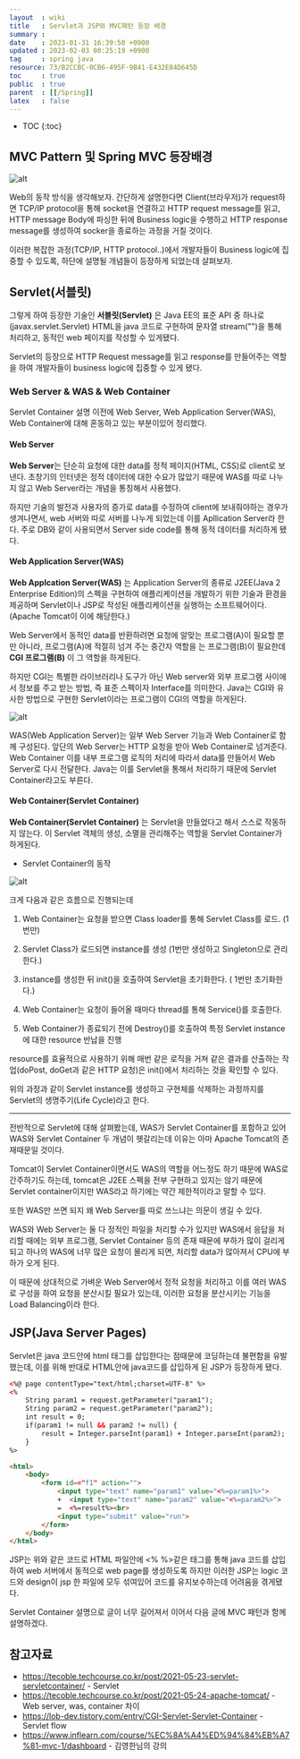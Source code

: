 ```yaml
---
layout  : wiki
title   : Servlet과 JSP와 MVC패턴 등장 배경
summary : 
date    : 2023-01-31 16:39:50 +0900
updated : 2023-02-03 00:25:19 +0900
tag     : spring java
resource: 73/B2CCBC-0CB6-495F-9B41-E432E84D645D
toc     : true
public  : true
parent  : [[/Spring]]
latex   : false
---
```

* TOC
{:toc}

## MVC Pattern 및 Spring MVC 등장배경

![alt](https://developer.mozilla.org/ko/docs/Learn/Getting_started_with_the_web/How_the_Web_works/client-server.jpg)

Web의 동작 방식을 생각해보자. 간단하게 설명한다면 Client(브라우저)가 request하면 TCP/IP protocol을 통해 socket을 연결하고 HTTP request message를 읽고, HTTP message Body에 파싱한 뒤에
Business logic을 수행하고 HTTP response message를 생성하여 socker을 종료하는 과정을 거칠 것이다. 

이러한 복잡한 과정(TCP/IP, HTTP protocol..)에서 개발자들이 Business logic에 집중할 수 있도록, 하단에 설명될 개념들이 등장하게 되었는데 살펴보자.

## Servlet(서블릿)

그렇게 하여 등장한 기술인 **서블릿(Servlet)** 은 Java EE의 표준 API 중 하나로(javax.servlet.Servlet) 
HTML을 java 코드로 구현하여 문자열 stream("")을 통해 처리하고, 동적인 web 페이지를 작성할 수 있게됐다.

Servlet의 등장으로 HTTP Request message를 읽고 response를 만들어주는 역할을 하여 개발자들이 business logic에 집중할 수 있게 됐다.

### Web Server & WAS & Web Container

Servlet Container 설명 이전에 Web Server, Web Application Server(WAS), Web Container에 대해 혼동하고 있는 부분이있어 정리했다.

#### Web Server

**Web Server**는 단순히 요청에 대한 data를 정적 페이지(HTML, CSS)로 client로 보낸다. 초창기의 인터넷은 정적 데이터에 대한 수요가 많았기 때문에
WAS를 따로 나누지 않고 Web Server라는 개념을 통칭해서 사용했다.

하지만 기술의 발전과 사용자의 증가로 data를 수정하여 client에 보내줘야하는 경우가 생겨나면서, web 서버와 따로 서버를 나누게 되었는데
이를 Apllication Server라 한다. 주로 DB와 같이 사용되면서 Server side code를 통해 동적 데이터를 처리하게 됐다.

#### Web Application Server(WAS)

**Web Applcation Server(WAS)** 는 Application Server의 종류로 J2EE(Java 2 Enterprise Edition)의 스펙을 구현하여 
애플리케이션을 개발하기 위한 기술과 환경을 제공하며 Servlet이나 JSP로 작성된 애플리케이션을 실행하는 소프트웨어이다. (Apache Tomcat이 이에 해당한다.)

Web Server에서 동적인 data를 반환하려면 요청에 알맞는 프로그램(A)이 필요할 뿐만 아니라, 프로그램(A)에 적절히 넘겨 주는 중간자 역할을 
는 프로그램(B)이 필요한데 **CGI 프로그램(B)** 이 그 역할을 하게된다. 

하지만 CGI는 특별한 라이브러리나 도구가 아닌 Web server와 외부 프로그램 사이에서 정보를 주고 받는 방법, 즉 표준 스펙이자 Interface를 의미한다.
Java는 CGI와 유사한 방법으로 구현한 Servlet이라는 프로그램이 CGI의 역할을 하게된다.

![alt](https://img1.daumcdn.net/thumb/R1280x0/?scode=mtistory2&fname=https%3A%2F%2Fblog.kakaocdn.net%2Fdn%2Fc1SJFH%2Fbtq2lpKGwSt%2F1xJiKtDckbXpeJOJSFaLMK%2Fimg.png)

WAS(Web Application Server)는 일부 Web Server 기능과 Web Container로 함께 구성된다. 앞단의 Web Server는 
HTTP 요청을 받아 Web Container로 넘겨준다. Web Container 이를 내부 프로그램 로직의 처리에 따라서 data를 만들어서
Web Server로 다시 전달한다. Java는 이를 Servlet을 통해서 처리하기 때문에 Servlet Container라고도 부른다.


#### Web Container(Servlet Container)

**Web Container(Servlet Container)** 는 Servlet을 만들었다고 해서 스스로 작동하지 않는다. 이 Servlet 객체의 생성, 소멸을 관리해주는 역할을 
Servlet Container가 하게된다.

- Servlet Container의 동작

![alt](https://img1.daumcdn.net/thumb/R1280x0/?scode=mtistory2&fname=https%3A%2F%2Fblog.kakaocdn.net%2Fdn%2Fl4kFd%2Fbtq2kst8KtB%2FXklp332Q59q7Eb1gsTKBa1%2Fimg.png)

크게 다음과 같은 흐름으로 진행되는데

1) Web Container는 요청을 받으면 Class loader를 통해 Servlet Class를 로드. (1번만)

2) Servlet Class가 로드되면 instance를 생성 (1번만 생성하고 Singleton으로 관리한다.)

3) instance를 생성한 뒤 init()을 호출하여 Servlet을 초기화한다. ( 1번만 초기화한다.)

4) Web Container는 요청이 들어올 때마다 thread를 통해 Service()를 호출한다.

5) Web Container가 종료되기 전에 Destroy()를 호출하여 특정 Servlet instance에 대한 resource 반납을 진행
 
resource를 효율적으로 사용하기 위해 매번 같은 로직을 거쳐 같은 결과를 산출하는 작업(doPost, doGet과 같은 HTTP 요청)은
init()에서 처리하는 것을 확인할 수 있다.

위의 과정과 같이 Servlet instance를 생성하고 구현체를 삭제하는 과정까지를 Servlet의 생명주기(Life Cycle)라고 한다.

---

전반적으로 Servlet에 대해 살펴봤는데, WAS가 Servlet Container를 포함하고 있어 WAS와 Servlet Container 두 개념이 헷갈리는데 이유는 아마 Apache Tomcat의 존재때문일 
것이다. 

Tomcat이 Servlet Container이면서도 WAS의 역할을 어느정도 하기 때문에 WAS로 간주하기도 하는데,
tomcat은 J2EE 스펙을 전부 구현하고 있지는 않기 때문에 Servlet container이지만 WAS라고 하기에는 약간 제한적이라고 말할 수 있다.

또한 WAS만 쓰면 되지 왜 Web Server를 따로 쓰느냐는 의문이 생길 수 있다. 

WAS와 Web Server는 둘 다 정적인 파일을 처리할 수가 있지만 WAS에서 응답을 처리할 때에는 외부 프로그램, Servlet Container 등의 존재 때문에 
부하가 많이 걸리게 되고 하나의 WAS에 너무 많은 요청이 몰리게 되면, 처리할 data가 많아져서 CPU에 부하가 오게 된다.

이 때문에 상대적으로 가벼운 Web Server에서
정적 요청을 처리하고 이를 여러 WAS로 구성을 하여 요청을 분산시킬 필요가 있는데, 이러한 요청을 분산시키는 기능을 Load Balancing이라 한다.

## JSP(Java Server Pages)

Servlet은 java 코드안에 html 태그를 삽입한다는 점때문에 코딩하는데 불편함을 유발했는데, 이를 위해 반대로 HTML안에 java코드를
삽입하게 된 JSP가 등장하게 됐다.

```html
<%@ page contentType="text/html;charset=UTF-8" %>
<% 
    String param1 = request.getParameter("param1");
    String param2 = request.getParameter("param2");
    int result = 0;
    if(param1 != null && param2 != null) {
        result = Integer.parseInt(param1) + Integer.parseInt(param2);
    }
%>

<html>
    <body>
        <form id=="f1" action="">
            <input type="text" name="param1" value="<%=param1%>">
            +  <input type="text" name="param2" value="<%=param2%>">
            =  <%=result%><br>
            <input type="submit" value="run">
        </form>
    </body>
</html>
```

JSP는 위와 같은 코드로 HTML 파일안에 <% %>같은 태그를 통해 java 코드를 삽입하여 web 서버에서 동적으로 web page를 생성하도록 
하지만 이러한 JSP는 logic 코드와 design이 jsp 한 파일에 모두 섞여있어 코드를 유지보수하는데 어려움을 겪게됐다.

Servlet Container 설명으로 글이 너무 길어져서 이어서 다음 글에 MVC 패턴과 함께 설명하겠다.

## 참고자료

- https://tecoble.techcourse.co.kr/post/2021-05-23-servlet-servletcontainer/ - Servlet
- https://tecoble.techcourse.co.kr/post/2021-05-24-apache-tomcat/ - Web server, was, container 차이
- https://lob-dev.tistory.com/entry/CGI-Servlet-Servlet-Container - Servlet flow
- https://www.inflearn.com/course/%EC%8A%A4%ED%94%84%EB%A7%81-mvc-1/dashboard - 김영한님의 강의